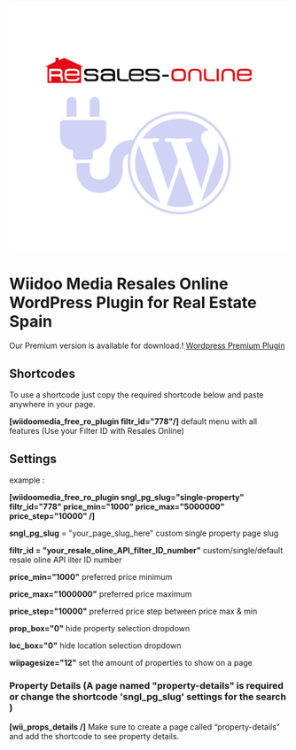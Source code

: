 ![GitHub Logo](/images/wiidoo-media-resales-online-plugin.jpg)

# Wiidoo Media Resales Online WordPress Plugin for Real Estate Spain
Our Premium version is available for download.!
[Wordpress Premium Plugin](https://wordpresspluginresalesonline.com/custom-filter-v2/)
## Shortcodes
To use a shortcode just copy the required shortcode below and paste anywhere in your page.

**[wiidoomedia_free_ro_plugin filtr_id="778"/]** default menu with all features (Use your Filter ID with Resales Online)
## Settings

example :

**[wiidoomedia_free_ro_plugin sngl_pg_slug="single-property" filtr_id="778" price_min="1000" price_max="5000000" price_step="10000" /]** 

**sngl_pg_slug** = "your_page_slug_here" custom single property page slug

**filtr_id = "your_resale_oline_API_filter_ID_number"** custom/single/default resale oline API ilter ID number

**price_min="1000"** preferred price minimum

**price_max="1000000"** preferred price maximum

**price_step="10000"** preferred price step between price max & min

**prop_box="0"** hide property selection dropdown

**loc_box="0"** hide location selection dropdown

**wiipagesize="12"** set the amount of properties to show on a page



### Property Details (A page named "property-details" is required or change the shortcode 'sngl_pg_slug' settings for the search )
**[wii_props_details /]**
Make sure to create a page called “property-details” and add the shortcode to see property details.
